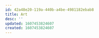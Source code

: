 ```yaml
---
id: 42a48e20-119a-440b-a4be-4981182ebab8
title: Art
desc: ''
updated: 1607453824607
created: 1607453824607
---
```


